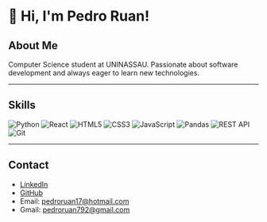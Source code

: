 # 👋 Hi, I'm Pedro Ruan!

## About Me
Computer Science student at UNINASSAU. Passionate about software development and always eager to learn new technologies.

---

## Skills

![Python](https://img.shields.io/badge/-Python-3776AB?style=for-the-badge&logo=python&logoColor=white) ![React](https://img.shields.io/badge/-React-61DAFB?style=for-the-badge&logo=react&logoColor=black) ![HTML5](https://img.shields.io/badge/-HTML5-E34F26?style=for-the-badge&logo=html5&logoColor=white) ![CSS3](https://img.shields.io/badge/-CSS3-1572B6?style=for-the-badge&logo=css3&logoColor=white) ![JavaScript](https://img.shields.io/badge/-JavaScript-F7DF1E?style=for-the-badge&logo=javascript&logoColor=black) ![Pandas](https://img.shields.io/badge/-Pandas-150458?style=for-the-badge&logo=pandas&logoColor=white) ![REST API](https://img.shields.io/badge/-REST_API-61DAFB?style=for-the-badge) ![Git](https://img.shields.io/badge/-Git-F05032?style=for-the-badge&logo=git&logoColor=white) 

---

## Contact

- [LinkedIn](https://www.linkedin.com/in/pedro-ruan-0ab1b2351/)  
- [GitHub](https://github.com/Pedro1274)  
- Email: pedroruan17@hotmail.com
- Gmail: pedroruan792@gmail.com  
